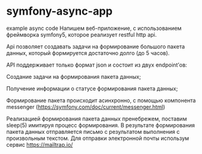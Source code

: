 # symfony-async-app
example async code Напишем веб-приложение, с использованием фреймворка symfony5, которое реализует restful http api.

Api позволяет создавать задачи на формирование большого пакета данных, который формируется достаточно долго (до 5 часов).

API поддерживает только формат json и состоит из двух endpoint’ов:

Создание задачи на формирования пакета данных;

Получение информации о статусе формирования пакета данных;

Формирование пакета происходит асинхронно, с помощью компонента messenger (https://symfony.com/doc/current/messenger.html)

Реализацией формирования пакета данных пренебрежем, поставим sleep(5) имитируя процесс формирования. 
В результате формирования пакета данных отправляется письмо с результатом выполнения с произвольным текстом. 
Для отправки электронной почты использум сервис https://mailtrap.io/
